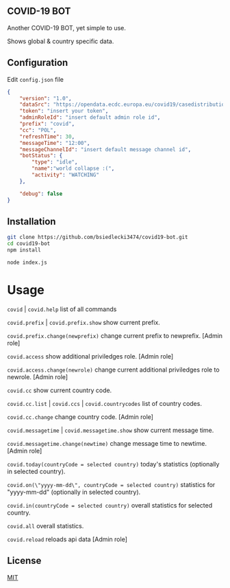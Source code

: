 ## COVID-19 BOT

Another COVID-19 BOT, yet simple to use.

Shows global & country specific data.

## Configuration
Edit `config.json` file
```json
{
    "version": "1.0",
    "dataSrc": "https://opendata.ecdc.europa.eu/covid19/casedistribution/json/",
    "token": "insert your token",
    "adminRoleId": "insert default admin role id",
    "prefix": "covid",
    "cc": "POL",
    "refreshTime": 30,
    "messageTime": "12:00",
    "messageChannelId": "insert default message channel id",
    "botStatus": {
        "type": "idle",
        "name":"world collapse :(",
        "activity": "WATCHING"
    },

    "debug": false
}
```

## Installation
```bash
git clone https://github.com/bsiedlecki3474/covid19-bot.git
cd covid19-bot
npm install

node index.js
```

# Usage
`covid` | `covid.help` list of all commands

`covid.prefix` | `covid.prefix.show` show current prefix.

`covid.prefix.change(newprefix)` change current prefix to newprefix. [Admin role]

`covid.access` show additional priviledges role. [Admin role]

`covid.access.change(newrole)` change current additional priviledges role to newrole. [Admin role]

`covid.cc` show current country code.

`covid.cc.list` | `covid.ccs` | `covid.countrycodes` list of country codes.

`covid.cc.change` change country code. [Admin role]

`covid.messagetime` | `covid.messagetime.show` show current message time.

`covid.messagetime.change(newtime)` change message time to newtime. [Admin role]

`covid.today(countryCode = selected country)` today\'s statistics (optionally in selected country).

`covid.on(\"yyyy-mm-dd\", countryCode = selected country)` statistics for \"yyyy-mm-dd\" (optionally in selected country).

`covid.in(countryCode = selected country)` overall statistics for selected country.

`covid.all` overall statistics.

`covid.reload` reloads api data [Admin role]


## License
[MIT](https://choosealicense.com/licenses/mit/)
